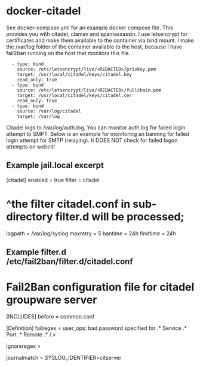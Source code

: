 docker-citadel
================================
See docker-compose.yml for an example docker compose file. This provides you with citadel, clamav and spamassassin.
I use letsencrypt for certificates and make them available to the container via bind mount.
I make the /var/log folder of the container available to the host, because I have fail2ban running on the host
that monitors this file. 

      - type: bind
        source: /etc/letsencrypt/live/<REDACTED>/privkey.pem
        target: /usr/local/citadel/keys/citadel.key
        read_only: true
      - type: bind
        source: /etc/letsencrypt/live/<REDACTED>/fullchain.pem
        target: /usr/local/citadel/keys/citadel.cer
        read_only: true
      - type: bind
        source: /var/log/citadel
        target: /var/log

Citadel logs to /var/log/auth.log. You can monitor auth.log for failed login attempt to SMPT.
Below is an example for monitoring an banning for failed login attempt for SMTP (relaying).
It DOES NOT check for failed logon attempts on webcit!

Example jail.local excerpt
---------------------
[citadel]
enabled  = true
filter   = citadel
# ^the filter citadel.conf in sub-directory filter.d will be processed;
logpath  = /var/log/syslog
maxretry = 5
bantime = 24h
findtime = 24h

Example filter.d /etc/fail2ban/filter.d/citadel.conf
----------------------
# Fail2Ban configuration file for citadel groupware server

[INCLUDES]
before = common.conf

[Definition]
failregex = user_ops: bad password specified for .* Service .* Port .* Remote .* \/.<HOST>>

ignoreregex = 

journalmatch = SYSLOG_IDENTIFIER=citserver


